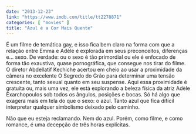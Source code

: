 ```yaml
---
date: "2013-12-23"
link: "https://www.imdb.com/title/tt2278871"
categories: [ "movies" ]
title: "Azul é a Cor Mais Quente"
---
```

É um filme de temática gay, e isso fica bem claro na forma com que a relação entre Emma e Adèle é explorada em seus preconceitos, diferenças e... sexo. De verdade: ou o sexo é tão primordial ou ele é enfocado de forma tão exaustiva, quase pornográfica, que consegue nos tirar do filme. O diretor Abdellatif Kechiche acertou em cheio ao usar a proximidade da câmera no excelente O Segredo do Grão para determinar uma tensão crescente, tanto sexual quanto em seu suspense. Aqui essa proximidade é gratuita ou, mais uma vez, ele está explorando a beleza física da atriz Adèle Exarchopoulos sob todos os ângulos, posições e bocas. Só há algo que exagera mais em tela do que o sexo: o azul. Tanto azul que fica difícil interpretar qualquer simbolismo deixado pelo caminho.

Não que eu esteja reclamando. Nem do azul. Porém, como filme, e como romance, é uma decepção de três horas explícitas.

